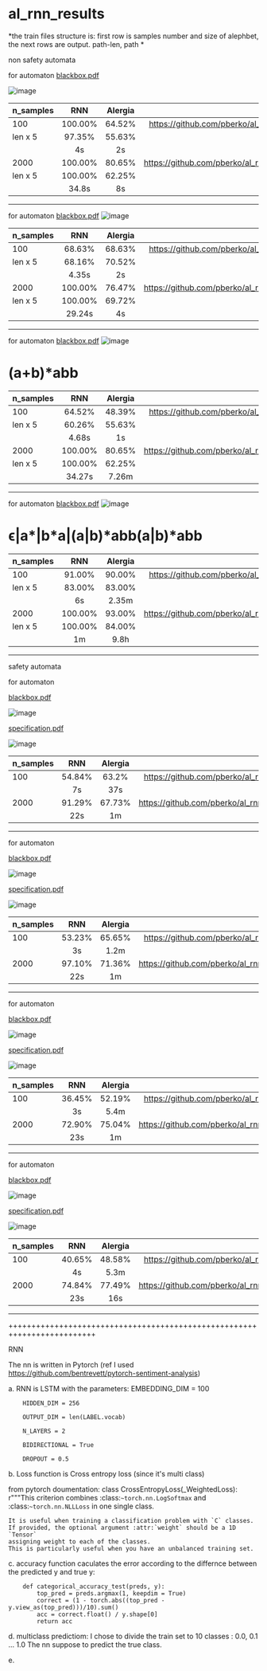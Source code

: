 # al_rnn_results

*the train files structure is: first row is samples number and size of alephbet, the next rows are output. path-len, path *


non safety automata

for automaton
[blackbox.pdf](https://github.com/roiDaniela/run_time_verification/files/6971032/blackbox.pdf)

![image](https://user-images.githubusercontent.com/86918539/129101548-52abc69c-3461-4fae-a3d3-23baff6ca877.png)


| n_samples    | RNN            | Alergia       |train_files                                                              |
| :---         |     :---:      |       :---:   |                                                                  ---:   |
| 100          | 100.00%        | 64.52%        |https://github.com/pberko/al_rnn_results/blob/main/tracesaut112_100.dat  |
| len x 5      | 97.35%         | 55.63%        |                                                                         |
|              | 4s             | 2s            |                                                                         |
| 2000         | 100.00%        | 80.65%        |https://github.com/pberko/al_rnn_results/blob/main/tracesaut112_2000.dat |
| len x 5      | 100.00%        | 62.25%        |                                                                         |
|              | 34.8s          | 8s            |                                                                         |


------------------------------------------------------------------------------------------------------------------------------------


for automaton
[blackbox.pdf](https://github.com/roiDaniela/run_time_verification/files/6971064/blackbox.pdf)
![image](https://user-images.githubusercontent.com/86918539/129101620-9ec5180f-3807-4cd0-8fb1-16ce44d83409.png)


| n_samples    | RNN            | Alergia       |train_files                                                              |
| :---         |     :---:      |       :---:   |                                                                  ---:   |
| 100          | 68.63%         | 68.63%        |https://github.com/pberko/al_rnn_results/blob/main/tracesaut113_100.dat  |
| len x 5      | 68.16%         | 70.52%        |                                                                         |
|              | 4.35s          | 2s            |                                                                         |
| 2000         | 100.00%        | 76.47%        |https://github.com/pberko/al_rnn_results/blob/main/tracesaut113_2000.dat |
| len x 5      | 100.00%        | 69.72%        |                                                                         |
|              | 29.24s         | 4s            |                                                                         |


------------------------------------------------------------------------------------------------------------------------------------


for automaton
[blackbox.pdf](https://github.com/roiDaniela/run_time_verification/files/6971077/blackbox.pdf)
![image](https://user-images.githubusercontent.com/86918539/129101661-ded147eb-9ce5-4de9-acda-4b0c8e153222.png)

# (a+b)*abb

| n_samples    | RNN            | Alergia       |train_files                                                              |
| :---         |     :---:      |       :---:   |                                                                  ---:   |
| 100          | 64.52%         | 48.39%        |https://github.com/pberko/al_rnn_results/blob/main/tracesaut114_100.dat  |
| len x 5      | 60.26%         | 55.63%        |                                                                         |
|              | 4.68s          | 1s            |                                                                         |
| 2000         | 100.00%        | 80.65%        |https://github.com/pberko/al_rnn_results/blob/main/tracesaut114_2000.dat |
| len x 5      | 100.00%        | 62.25%        |                                                                         |
|              | 34.27s         | 7.26m         |                                                                         |


------------------------------------------------------------------------------------------------------------------------------------

for automaton
[blackbox.pdf](https://github.com/roiDaniela/run_time_verification/files/6971302/blackbox.pdf)
![image](https://user-images.githubusercontent.com/86918539/129101722-2ec7f39e-998a-4b21-b129-c68b940d8604.png)

# ϵ|a*|b*a|(a|b)*abb(a|b)*abb

| n_samples    | RNN            | Alergia       |train_files                                                              |
| :---         |     :---:      |       :---:   |                                                                  ---:   |
| 100          | 91.00%         | 90.00%        |https://github.com/pberko/al_rnn_results/blob/main/tracesaut115_100.dat  |
| len x 5      | 83.00%         | 83.00%        |                                                                         |
|              | 6s             | 2.35m         |                                                                         |
| 2000         | 100.00%        | 93.00%        |https://github.com/pberko/al_rnn_results/blob/main/tracesaut115_2000.dat |
| len x 5      | 100.00%        | 84.00%        |                                                                         |
|              | 1m             | 9.8h          |                                                                         |

------------------------------------------------------------------------------------------------------------------------------------


safety automata

for automaton

[blackbox.pdf](https://github.com/roiDaniela/run_time_verification/blob/master/data/aut108/pdf/blackbox.pdf)

![image](https://user-images.githubusercontent.com/86918539/130486002-38971f9a-3e7b-4e86-927e-be8d953fca7b.png)

[specification.pdf](https://github.com/roiDaniela/run_time_verification/blob/master/data/aut108/pdf/spec.pdf)

![image](https://user-images.githubusercontent.com/86918539/130486058-771c998f-8db1-404f-9ae7-5978b230b03d.png)



| n_samples    | RNN            | Alergia       |train_files                                                              |
| :---         |     :---:      |       :---:   |                                                                  ---:   |
| 100          | 54.84%         | 63.2%         |https://github.com/pberko/al_rnn_results/blob/main/tracesaut108_100.dat  |
|              | 7s             | 37s           |                                                                         |
| 2000         | 91.29%         | 67.73%        |https://github.com/pberko/al_rnn_results/blob/main/tracesaut108_2000.dat |
|              | 22s            | 1m            |                                                                         |


------------------------------------------------------------------------------------------------------------------------------------


for automaton

[blackbox.pdf](https://github.com/roiDaniela/run_time_verification/blob/master/data/aut109/pdf/blackbox.pdf)

![image](https://user-images.githubusercontent.com/86918539/130486497-0150d772-ce52-4858-90de-27108907e86e.png)

[specification.pdf](https://github.com/roiDaniela/run_time_verification/blob/master/data/aut109/pdf/spec.pdf)

![image](https://user-images.githubusercontent.com/86918539/130486463-f377b5f0-7fdd-4048-b8cb-0d218341974b.png)



| n_samples    | RNN            | Alergia       |train_files                                                              |
| :---         |     :---:      |       :---:   |                                                                  ---:   |
| 100          | 53.23%         | 65.65%        |https://github.com/pberko/al_rnn_results/blob/main/tracesaut109_100.dat  |
|              | 3s             | 1.2m          |                                                                         |
| 2000         | 97.10%         | 71.36%        |https://github.com/pberko/al_rnn_results/blob/main/tracesaut109_2000.dat |
|              | 22s            | 1m            |                                                                         |

------------------------------------------------------------------------------------------------------------------------------------


for automaton

[blackbox.pdf](https://github.com/roiDaniela/run_time_verification/blob/master/data/aut110/pdf/blackbox.pdf)

![image](https://user-images.githubusercontent.com/86918539/130486969-4414de09-80dd-4dbf-936e-d42048ac86a2.png)

[specification.pdf](https://github.com/roiDaniela/run_time_verification/blob/master/data/aut110/pdf/spec.pdf)

![image](https://user-images.githubusercontent.com/86918539/130487024-af44fddd-18d3-463e-903a-df38dfd50984.png)



| n_samples    | RNN            | Alergia       |train_files                                                              |
| :---         |     :---:      |       :---:   |                                                                  ---:   |
| 100          | 36.45%         | 52.19%        |https://github.com/pberko/al_rnn_results/blob/main/tracesaut110_100.dat  |
|              | 3s             | 5.4m          |                                                                         |
| 2000         | 72.90%         | 75.04%        |https://github.com/pberko/al_rnn_results/blob/main/tracesaut110_2000.dat |
|              | 23s            | 1m            |                                                                         |

------------------------------------------------------------------------------------------------------------------------------------

for automaton

[blackbox.pdf](https://github.com/roiDaniela/run_time_verification/blob/master/data/aut111/pdf/blackbox.pdf)

![image](https://user-images.githubusercontent.com/86918539/130487293-467c8edd-510b-4637-a8c8-ac1ab933d3fb.png)

[specification.pdf](https://github.com/roiDaniela/run_time_verification/blob/master/data/aut111/pdf/spec.pdf)

![image](https://user-images.githubusercontent.com/86918539/130487352-d145526a-b8f0-434c-8201-14364eec5706.png)



| n_samples    | RNN            | Alergia       |train_files                                                              |
| :---         |     :---:      |       :---:   |                                                                  ---:   |
| 100          | 40.65%         | 48.58%        |https://github.com/pberko/al_rnn_results/blob/main/tracesaut111_100.dat  |
|              | 4s             | 5.3m          |                                                                         |
| 2000         | 74.84%         | 77.49%        |https://github.com/pberko/al_rnn_results/blob/main/tracesaut111_2000.dat |
|              | 23s            | 16s           |                                                                         |


------------------------------------------------------------------------------------------------------------------------------------


+++++++++++++++++++++++++++++++++++++++++++++++++++++++++++++++++++++++++


RNN

The nn is written in Pytorch
(ref I used https://github.com/bentrevett/pytorch-sentiment-analysis)

a. RNN is LSTM with the parameters:
        EMBEDDING_DIM = 100
        
        HIDDEN_DIM = 256
        
        OUTPUT_DIM = len(LABEL.vocab)
        
        N_LAYERS = 2
        
        BIDIRECTIONAL = True
        
        DROPOUT = 0.5
        
b. Loss function is Cross entropy loss (since it's multi class)

from pytorch doumentation:
class CrossEntropyLoss(_WeightedLoss):
    r"""This criterion combines :class:`~torch.nn.LogSoftmax` and :class:`~torch.nn.NLLLoss` in one single class.

    It is useful when training a classification problem with `C` classes.
    If provided, the optional argument :attr:`weight` should be a 1D `Tensor`
    assigning weight to each of the classes.
    This is particularly useful when you have an unbalanced training set.
    
c. accuracy function caculates the error according to the differnce between the predicted y and true y:


        def categorical_accuracy_test(preds, y):
            top_pred = preds.argmax(1, keepdim = True)
            correct = (1 - torch.abs((top_pred - y.view_as(top_pred)))/10).sum()
            acc = correct.float() / y.shape[0]
            return acc
 
d. multiclass predictiom:
  I chose to divide the train set to 10 classes : 0.0, 0.1 ... 1.0
  The nn suppose to predict the true class.

e. 

